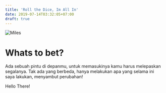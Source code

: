 ```yaml
---
title: 'Roll the Dice, Im All In'
date: 2019-07-14T03:32:05+07:00
draft: true
---
```

![Miles](/Miles.webp)

# Whats to bet?

Ada sebuah pintu di depanmu, untuk memasukinya kamu harus melepaskan segalanya.
Tak ada yang berbeda, hanya melakukan apa yang selama ini saya lakukan, menyambut perubahan!

Hello There!
